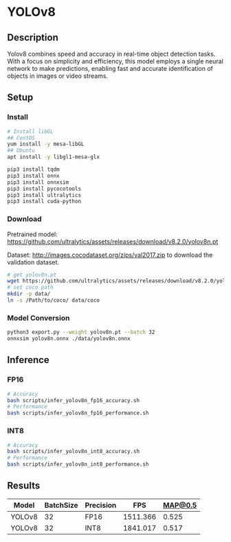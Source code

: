 # YOLOv8

## Description

Yolov8 combines speed and accuracy in real-time object detection tasks. With a focus on simplicity and efficiency, this model employs a single neural network to make predictions, enabling fast and accurate identification of objects in images or video streams.

## Setup

### Install

```bash
# Install libGL
## CentOS
yum install -y mesa-libGL
## Ubuntu
apt install -y libgl1-mesa-glx

pip3 install tqdm
pip3 install onnx
pip3 install onnxsim
pip3 install pycocotools
pip3 install ultralytics
pip3 install cuda-python
```

### Download

Pretrained model: <https://github.com/ultralytics/assets/releases/download/v8.2.0/yolov8n.pt>

Dataset: <http://images.cocodataset.org/zips/val2017.zip> to download the validation dataset.

```bash
# get yolov8n.pt
wget https://github.com/ultralytics/assets/releases/download/v8.2.0/yolov8n.pt
# set coco path
mkdir -p data/
ln -s /Path/to/coco/ data/coco
```

### Model Conversion

```bash
python3 export.py --weight yolov8n.pt --batch 32
onnxsim yolov8n.onnx ./data/yolov8n.onnx
```

## Inference

### FP16

```bash
# Accuracy
bash scripts/infer_yolov8n_fp16_accuracy.sh
# Performance
bash scripts/infer_yolov8n_fp16_performance.sh
```

### INT8

```bash
# Accuracy
bash scripts/infer_yolov8n_int8_accuracy.sh
# Performance
bash scripts/infer_yolov8n_int8_performance.sh
```

## Results

| Model  | BatchSize | Precision | FPS      | MAP@0.5 |
| ------ | --------- | --------- | -------- | ------- |
| YOLOv8 | 32        | FP16      | 1511.366 | 0.525   |
| YOLOv8 | 32        | INT8      | 1841.017 | 0.517   |
